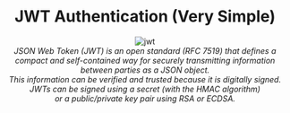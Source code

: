 <h1 align="center">JWT Authentication (Very Simple)</h1>

<p align="center">
  <img src="https://www.pngkit.com/png/detail/367-3670244_invalidating-user-login-using-jwt-in-open-event.png" alt="jwt" /><br>
  <i>
    JSON Web Token (JWT) is an open standard (RFC 7519) that defines a compact and self-contained way for securely transmitting information between parties as a JSON object. <br>This information can be verified and trusted because it is digitally signed. <br>JWTs can be signed using a secret (with the HMAC algorithm) <br>or a public/private key pair using RSA or ECDSA.
  </i>
</p>
